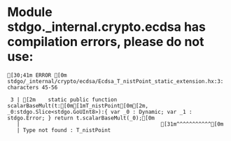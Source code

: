 # Module stdgo._internal.crypto.ecdsa has compilation errors, please do not use:
```
[30;41m ERROR [0m stdgo/_internal/crypto/ecdsa/Ecdsa_T_nistPoint_static_extension.hx:3: characters 45-56

 3 | [2m    static public function scalarBaseMult(t:[0m[1mT_nistPoint[0m[2m, _0:stdgo.Slice<stdgo.GoUInt8>):{ var _0 : Dynamic; var _1 : stdgo.Error; } return t.scalarBaseMult(_0);[0m
   |                                             [31m^^^^^^^^^^^[0m
   | Type not found : T_nistPoint


```

